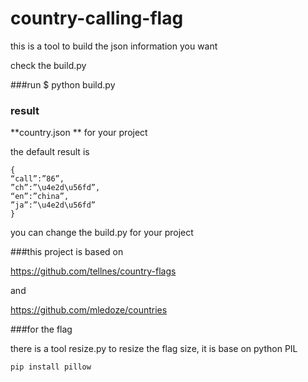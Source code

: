 country-calling-flag
====================

this is a tool to build the json information you want

check the build.py

###run
	$ python build.py

### result
**country.json ** for your project

the default result is 

	{
	“call”:”86”,
	”ch”:”\u4e2d\u56fd”,
	“en”:”china”,
	”ja”:”\u4e2d\u56fd”
	}
	
you can change the build.py for your project



###this project is based on

https://github.com/tellnes/country-flags

and 

https://github.com/mledoze/countries

###for the flag

there is a tool resize.py to resize the flag size, it is base on python PIL
  
 	pip install pillow 

